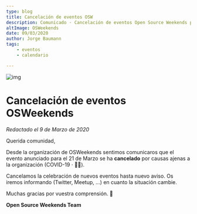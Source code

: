 ```yaml
---
type: blog
title: Cancelación de eventos OSW
description: Comunicado · Cancelación de eventos Open Source Weekends por 👑🦠
altImage: OSWeekends
date: 09/03/2020
author: Jorge Baumann
tags:
    - eventos
    - calendario

---
```


![img](/assets/img/postDefault.png)

# Cancelación de eventos OSWeekends

_Redactado el 9 de Marzo de 2020_

Querida comunidad,

Desde la organización de OSWeekends sentimos comunicaros que el evento anunciado para el 21 de Marzo se ha **cancelado** por causas ajenas a la organización (COVID-19 · 👑🐛).

Cancelamos la celebración de nuevos eventos hasta nuevo aviso. Os iremos informando (Twitter, Meetup, ...) en cuanto la situación cambie.

Muchas gracias por vuestra comprensión. 💙

**Open Source Weekends Team**
